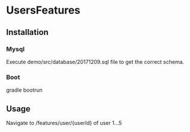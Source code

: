 # UsersFeatures
## Installation
### Mysql
Execute demo/src/database/20171209.sql file to get the correct schema.

### Boot
gradle bootrun

## Usage
Navigate to /features/user/{userId} of user 1...5
